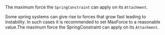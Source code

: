 The maximum force the `SpringConstraint` can apply on its `Attachment`.

Some spring systems can give rise to forces that grow fast leading to instability. In such cases it is recommended to set MaxForce to a reasonable value.The maximum force the SpringConstraint can apply on its `Attachment`.